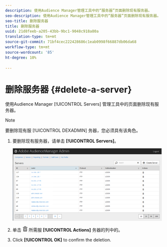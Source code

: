 ```yaml
---
description: 使用Audience Manager管理工具中的“服务器”页面删除现有服务器。
seo-description: 使用Audience Manager管理工具中的“服务器”页面删除现有服务器。
seo-title: 删除服务器
title: 删除服务器
uuid: 21d8feeb-a205-43bb-9bc1-9048c918a80a
translation-type: tm+mt
source-git-commit: 71bf4cec222428686c1eab0998f66887db06da68
workflow-type: tm+mt
source-wordcount: '85'
ht-degree: 10%

---
```



# 删除服务器 {#delete-a-server}

使用Audience Manager [!UICONTROL Servers] 管理工具中的页面删除现有服务器。

<!-- t_delete_server.xml -->

>[!NOTE]
>
>要删除现有服 [!UICONTROL DEXADMIN] 务器，您必须具有该角色。

1. 要删除现有服务器，请单击 **[!UICONTROL Servers]**。

   ![步骤结果](assets/servers.png)

1. 单击 ![](assets/icon_delete.png) 所需服 **[!UICONTROL Actions]** 务器的列中的。
1. Click **[!UICONTROL OK]** to confirm the deletion.
